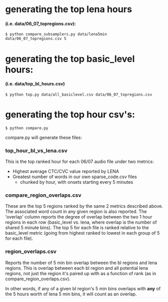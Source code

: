 # generating the top lena hours 
#### (i.e. data/06_07_topregions.csv):

```
$ python compare_subsamplers.py data/lena5min data/06_07_topregions.csv 5
```

# generating the top basic_level hours:
#### (i.e. data/top_bl_hours.csv)

```
$ python top.py data/all_basiclevel.csv data/06_07_topregions.csv
```


# generating the top hour csv's:

```
$ python compare.py
```

compare.py will generate these files:

### top_hour_bl_vs_lena.csv

This is the top ranked hour for each 06/07 audio file under two metrics:

- Highest average CTC/CVC value reported by LENA
- Greatest number of words in our own sparse_code.csv files
    - chunked by hour, with onsets starting every 5 minutes 


### compare_region_overlaps.csv

These are the top 5 regions ranked by the same 2 metrics described above. The associated word count in any given region is also reported. The 'overlap' column reports the degree of overlap between the two 1 hour regions in each row (basic_level vs. lena, where overlap is the number of shared 5 minute bins). The top 5 for each file is ranked relative to the basic_level metric (going from highest ranked to lowest in each group of 5 for each file).


### region_overlaps.csv

Reports the number of 5 min bin overlap between the bl regions and lena regions.
This is overlap between each bl region and all potential lena regions, not just the region it's paired up with as a function of rank (as in compare_region_overlaps.csv).

In other words, if any of a given bl region's 5 min bins overlaps with **any** of the 5 hours worth of lena 5 min bins, it will count as an overlap.